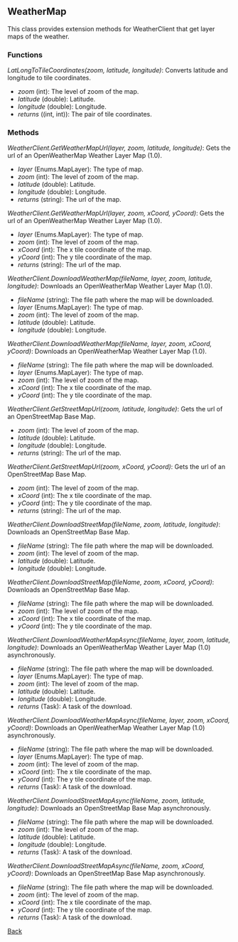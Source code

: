 ## WeatherMap
This class provides extension methods for WeatherClient that get layer maps of the weather.

### Functions
*LatLongToTileCoordinates(zoom, latitude, longitude)*: Converts latitude and longitude to tile coordinates.
- *zoom* (int): The level of zoom of the map.
- *latitude* (double): Latitude.
- *longitude* (double): Longitude.
- *returns* ((int, int)): The pair of tile coordinates.

### Methods
*WeatherClient.GetWeatherMapUrl(layer, zoom, latitude, longitude)*: Gets the url of an OpenWeatherMap Weather Layer Map (1.0).
- *layer* (Enums.MapLayer): The type of map.
- *zoom* (int): The level of zoom of the map.
- *latitude* (double): Latitude.
- *longitude* (double): Longitude.
- *returns* (string): The url of the map.

*WeatherClient.GetWeatherMapUrl(layer, zoom, xCoord, yCoord)*: Gets the url of an OpenWeatherMap Weather Layer Map (1.0).
- *layer* (Enums.MapLayer): The type of map.
- *zoom* (int): The level of zoom of the map.
- *xCoord* (int): The x tile coordinate of the map.
- *yCoord* (int): The y tile coordinate of the map.
- *returns* (string): The url of the map.

*WeatherClient.DownloadWeatherMap(fileName, layer, zoom, latitude, longitude)*: Downloads an OpenWeatherMap Weather Layer Map (1.0).
- *fileName* (string): The file path where the map will be downloaded.
- *layer* (Enums.MapLayer): The type of map.
- *zoom* (int): The level of zoom of the map.
- *latitude* (double): Latitude.
- *longitude* (double): Longitude.

*WeatherClient.DownloadWeatherMap(fileName, layer, zoom, xCoord, yCoord)*: Downloads an OpenWeatherMap Weather Layer Map (1.0).
- *fileName* (string): The file path where the map will be downloaded.
- *layer* (Enums.MapLayer): The type of map.
- *zoom* (int): The level of zoom of the map.
- *xCoord* (int): The x tile coordinate of the map.
- *yCoord* (int): The y tile coordinate of the map.

*WeatherClient.GetStreetMapUrl(zoom, latitude, longitude)*:
Gets the url of an OpenStreetMap Base Map.
- *zoom* (int): The level of zoom of the map.
- *latitude* (double): Latitude.
- *longitude* (double): Longitude.
- *returns* (string): The url of the map.

*WeatherClient.GetStreetMapUrl(zoom, xCoord, yCoord)*:
Gets the url of an OpenStreetMap Base Map.
- *zoom* (int): The level of zoom of the map.
- *xCoord* (int): The x tile coordinate of the map.
- *yCoord* (int): The y tile coordinate of the map.
- *returns* (string): The url of the map.

*WeatherClient.DownloadStreetMap(fileName, zoom, latitude, longitude)*:
Downloads an OpenStreetMap Base Map.
- *fileName* (string): The file path where the map will be downloaded.
- *zoom* (int): The level of zoom of the map.
- *latitude* (double): Latitude.
- *longitude* (double): Longitude.

*WeatherClient.DownloadStreetMap(fileName, zoom, xCoord, yCoord)*:
Downloads an OpenStreetMap Base Map.
- *fileName* (string): The file path where the map will be downloaded.
- *zoom* (int): The level of zoom of the map.
- *xCoord* (int): The x tile coordinate of the map.
- *yCoord* (int): The y tile coordinate of the map.

*WeatherClient.DownloadWeatherMapAsync(fileName, layer, zoom, latitude, longitude)*: Downloads an OpenWeatherMap Weather Layer Map (1.0) asynchronously.
- *fileName* (string): The file path where the map will be downloaded.
- *layer* (Enums.MapLayer): The type of map.
- *zoom* (int): The level of zoom of the map.
- *latitude* (double): Latitude.
- *longitude* (double): Longitude.
- *returns* (Task): A task of the download.

*WeatherClient.DownloadWeatherMapAsync(fileName, layer, zoom, xCoord, yCoord)*: Downloads an OpenWeatherMap Weather Layer Map (1.0) asynchronously.
- *fileName* (string): The file path where the map will be downloaded.
- *layer* (Enums.MapLayer): The type of map.
- *zoom* (int): The level of zoom of the map.
- *xCoord* (int): The x tile coordinate of the map.
- *yCoord* (int): The y tile coordinate of the map.
- *returns* (Task): A task of the download.

*WeatherClient.DownloadStreetMapAsync(fileName, zoom, latitude, longitude)*:
Downloads an OpenStreetMap Base Map asynchronously.
- *fileName* (string): The file path where the map will be downloaded.
- *zoom* (int): The level of zoom of the map.
- *latitude* (double): Latitude.
- *longitude* (double): Longitude.
- *returns* (Task): A task of the download.

*WeatherClient.DownloadStreetMapAsync(fileName, zoom, xCoord, yCoord)*:
Downloads an OpenStreetMap Base Map asynchronously.
- *fileName* (string): The file path where the map will be downloaded.
- *zoom* (int): The level of zoom of the map.
- *xCoord* (int): The x tile coordinate of the map.
- *yCoord* (int): The y tile coordinate of the map.
- *returns* (Task): A task of the download.

[Back](https://eloyespinosa.github.io/Weather.NET/docs/)
